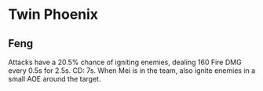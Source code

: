 # Twin Phoenix

## Feng

Attacks have a 20.5% chance of igniting enemies, dealing 160 Fire DMG every 0.5s for 2.5s. CD: 7s. When Mei is in the team, also ignite enemies in a small AOE around the target.